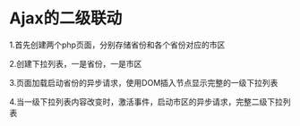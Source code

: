 
# Ajax的二级联动

1.首先创建两个php页面，分别存储省份和各个省份对应的市区


2.创建下拉列表，一是省份，一是市区


3.页面加载启动省份的异步请求，使用DOM插入节点显示完整的一级下拉列表


4.当一级下拉列表内容改变时，激活事件，启动市区的异步请求，完整二级下拉列表

